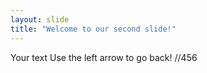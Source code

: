 ```yaml
---
layout: slide
title: "Welcome to our second slide!"
---
```

Your text
Use the left arrow to go back!
//456
